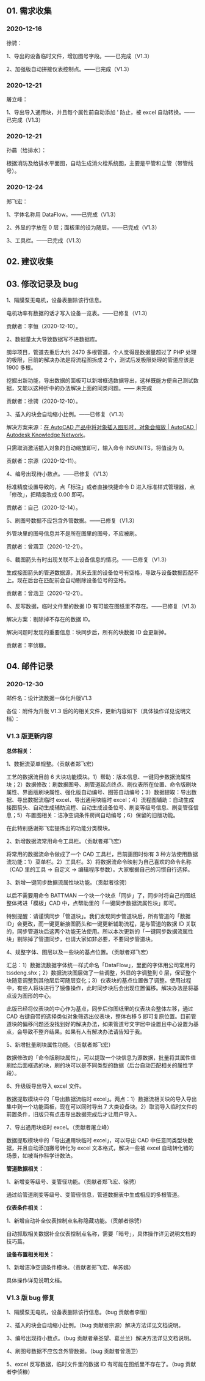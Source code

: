 ## 01. 需求收集

### 2020-12-16

徐骋：

1、导出的设备临时文件，增加图号字段。——已完成（V1.3）

2、加强版自动拼接仪表控制点。——已完成（V1.3）

### 2020-12-21

屠立峰：

1、导出导入通用块，并且每个属性前自动添加 ' 防止，被 excel 自动转换。——已完成（V1.3）

### 2020-12-21

孙晨（给排水）：

根据消防及给排水平面图，自动生成消火栓系统图，主要是平管和立管（带管线号）。

### 2020-12-24

郑飞宏：

1、字体名称用 DataFlow。——已完成（V1.3）

2、外显的字放在 0 层；面板里的设为随层。——已完成（V1.3）

3、工具栏。——已完成（V1.3）

## 02. 建议收集

## 03. 修改记录及 bug

1、隔膜泵无电机，设备表删除该行信息。

电机功率有数据的话才写入设备一览表。——已修复（V1.3）

贡献者：李恒（2020-12-10）。

2、数据量太大导致数据写不进数据库。

朗华项目，管道去重后大约 2470 多根管道，个人觉得是数据量超过了 PHP 处理的极限，目前的解决办法是将流程图拆成 2 个，测试后发极限处理的管道应该是 1900 多根。

挖掘出新功能，导出数据的面板可以新增框选数据导出，这样既能方便自己测试数据，又能以这种折中的办法解决上面的同类问题。—— 未完成

贡献者：徐骋（2020-12-10）。

3、插入的块会自动缩小比例。——已修复（V1.3）

解决方案来源：[在 AutoCAD 产品中将对象插入图形时，对象会缩放 | AutoCAD | Autodesk Knowledge Network](https://knowledge.autodesk.com/zh-hans/support/autocad/troubleshooting/caas/sfdcarticles/sfdcarticles/CHS/Blocks-xrefs-or-raster-images-are-scaled-when-inserted.html)。

只需取消激活插入对象的自动缩放即可，输入命令 INSUNITS，将值设为 0。

贡献者：宗源（2020-12-11）。

4、编号出现待小数点。——已修复（V1.3）

标准精度设置导致的，点「标注」或者直接快捷命令 D 进入标准样式管理器，点「修改」，把精度改成 0.00 即可。

贡献者：自己（2020-12-14）。

5、刷图号数据不应包含外管数据。——已修复（V1.3）

外管块里的图号信息并不是所在图里的图号，不应被刷。

贡献者：曾涵卫（2020-12-21）。

6、截图箭头有时出现关联不上设备信息的情况。——已修复（V1.3）

生成接图箭头的管道数据源，其来去里的设备位号有空格，导致与设备数据匹配不上。现在后台在匹配前会自动剔除设备位号的空格。

贡献者：曾涵卫（2020-12-21）。

6、反写数据，临时文件里的数据 ID 有可能在图纸里不存在。——已修复（V1.3）

解决方案：剔除掉不存在的数据 ID。

解决问题时发现的重要信息：块同步后，所有的块数据 ID 会更新掉。

贡献者：李侦糠。

## 04. 邮件记录

### 2020-12-30

邮件名：设计流数据一体化升版V1.3

各位：附件为升版 V1.3 后的的相关文件，更新内容如下（具体操作详见说明文档）：

### V1.3 版更新内容

**总体相关：**

1、数据流菜单规整。（贡献者郑飞宏）

工艺的数据流目前 6 大块功能模块。1）帮助：版本信息、一键同步数据流属性块；2）数据修改：刷数据图号、刷管道起点终点、刷仪表所在位置、命令版刷块属性、界面版刷块属性、强化版自动编号、图签自动编号；3）数据提取：导出数据、导出数据流临时 excel、导出通用块临时 excel；4）流程图辅助：自动生成接图箭头、自动生成辅助流程、自动生成设备位号、刷变等级号信息、刷变管径信息；5）布置图相关：洁净空调条件房间自动编号；6）保留的旧版功能。

在此特别感谢郑飞宏提炼出的功能分类模块。

2、新增数据流常用命令工具栏。（贡献者郑飞宏）

将常用的数据流命令做成了一个 CAD 工具栏，目前画图时你有 3 种方法使用数据流功能：1）菜单栏。2）工具栏。3）将数据流命令映射为自己喜欢的命令名称（CAD 里的工具 -> 自定义 -> 编辑程序参数）。大家根据自己的习惯自行选择。

3、新增一键同步数据流属性块功能。（贡献者徐骋）

以后不需要用命令 BATTMAN 一个块一个块点「同步」了，同步时将自己的图纸整体拷进「模板」CAD 中，点帮助里的「一键同步数据流属性块」即可。

特别提醒：请谨慎同步「管道块」。我们发现同步管道块后，所有管道的「数据 ID」会更改，而一键更新接图箭头和一键更新辅助流程，是与管道的数据 ID 关联的，同步管道块后这两个功能无法使用。所以本次更新的「一键同步数据流属性块」剔除掉了管道同步，也请大家如非必要，不要同步管道块。

4、规整字体、图层以及一些块的基点位置。（贡献者郑飞宏）

汇总：1）数据流数据字体统一样式命名「DataFlow」，里面的字体用公司常用的 tssdeng.shx；2）数据流块图层做了一些调整，外显的字调整到 0 层，保证整个块随意调整到其他层后可随层变化；3）仪表块的基点位置做了调整。使用过程中，有些人将块进行了镜像操作，此时同步块后会出现位置偏移。解决办法是将基点设为图形的中心。

此版已经将仪表块的中心作为基点，同步后你图纸里的仪表块会整体左移，通过 CAD 右键自带的选择类似对象筛选出仪表块，整体右移 5 即可复原位置。目前管道块的偏移问题还没找到好的解决办法，如果管道号文字居中设置且中心设置为基点，会导致不整齐结果。如果有人有解决办法请告知于我。

5、新增批量刷块属性功能。（贡献者郑飞宏）

数据修改的「命令版刷块属性」，可以提取一个块信息为源数据，批量将其属性值刷给后面框选的块，刷的块可以是不同类型的数据（后台自动匹配相关的属性字段）。

6、升级版导出导入 excel 文件。

数据提取模块中的「导出数据流临时 excel」。两点：1）数据流相关块的导入导出集中到一个功能面板，现在可以同时导出 7 大类设备块。2）取消导入临时文件的前置条件，旧版只有点击导出数据完成后才让用户导入。

7、导出通用块临时 excel。（贡献者屠立峰）

数据提取模块中的「导出通用块临时 excel」，可以导出 CAD 中任意同类型块数据，并且自动添加撇号转化为 excel 文本格式，解决一些被 excel 自动转化错的场景，如被当作科学计数法。

**管道数据相关：**

1、新增变等级号、变管径功能。（贡献者郑飞宏、徐骋）

通过给管道刷变等级号、变管径信息，管道数据表中生成相应的多根管道。

**仪表条件相关：**

1、新增自动补全仪表控制点名称隐藏功能。（贡献者徐骋）

自动抓取相关数据补全仪表控制点名称，需要「暗号」，具体操作详见说明文档的技巧篇。

**设备布置相关相关：**

1、新增洁净空调条件模块。（贡献者郑飞宏、牟苏嫣）

具体操作详见说明文档。

### V1.3 版 bug 修复

1、隔膜泵无电机，设备表删除该行信息。（bug 贡献者李恒）

2、插入的块会自动缩小比例。（bug 贡献者宗源）解决方法详见文档说明。

3、编号出现待小数点。（bug 贡献者章圣望、葛兰兰）解决方法详见文档说明。

4、刷图号数据不应包含外管数据。（bug 贡献者曾涵卫）

5、excel 反写数据，临时文件里的数据 ID 有可能在图纸里不存在了。（bug 贡献者李侦糠）